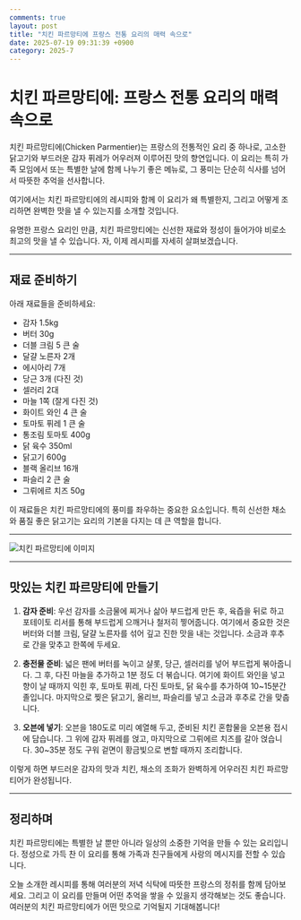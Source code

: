 ```yaml
---
comments: true
layout: post
title: "치킨 파르망티에 프랑스 전통 요리의 매력 속으로"
date: 2025-07-19 09:31:39 +0900
category: 2025-7
---
```


# 치킨 파르망티에: 프랑스 전통 요리의 매력 속으로

치킨 파르망티에(Chicken Parmentier)는 프랑스의 전통적인 요리 중 하나로, 고소한 닭고기와 부드러운 감자 퓌레가 어우러져 이루어진 맛의 향연입니다. 이 요리는 특히 가족 모임에서 또는 특별한 날에 함께 나누기 좋은 메뉴로, 그 풍미는 단순히 식사를 넘어서 따뜻한 추억을 선사합니다. 

여기에서는 치킨 파르망티에의 레시피와 함께 이 요리가 왜 특별한지, 그리고 어떻게 조리하면 완벽한 맛을 낼 수 있는지를 소개할 것입니다.

유명한 프랑스 요리인 만큼, 치킨 파르망티에는 신선한 재료와 정성이 들어가야 비로소 최고의 맛을 낼 수 있습니다. 자, 이제 레시피를 자세히 살펴보겠습니다.

---

## 재료 준비하기

아래 재료들을 준비하세요:

- 감자 1.5kg
- 버터 30g
- 더블 크림 5 큰 술
- 달걀 노른자 2개
- 에시아리 7개
- 당근 3개 (다진 것)
- 셀러리 2대
- 마늘 1쪽 (잘게 다진 것)
- 화이트 와인 4 큰 술
- 토마토 퓌레 1 큰 술
- 통조림 토마토 400g
- 닭 육수 350ml
- 닭고기 600g
- 블랙 올리브 16개
- 파슬리 2 큰 술
- 그뤼에르 치즈 50g

이 재료들은 치킨 파르망티에의 풍미를 좌우하는 중요한 요소입니다. 특히 신선한 채소와 품질 좋은 닭고기는 요리의 기본을 다지는 데 큰 역할을 합니다.

---

![치킨 파르망티에 이미지](https://www.themealdb.com/images/media/meals/uwvxpv1511557015.jpg)

---

## 맛있는 치킨 파르망티에 만들기

1. **감자 준비**: 우선 감자를 소금물에 찌거나 삶아 부드럽게 만든 후, 육즙을 뒤로 하고 포테이토 리서를 통해 부드럽게 으깨거나 철저히 찧어줍니다. 여기에서 중요한 것은 버터와 더블 크림, 달걀 노른자를 섞어 깊고 진한 맛을 내는 것입니다. 소금과 후추로 간을 맞추고 한쪽에 두세요.

2. **충전물 준비**: 넓은 팬에 버터를 녹이고 샬롯, 당근, 셀러리를 넣어 부드럽게 볶아줍니다. 그 후, 다진 마늘을 추가하고 1분 정도 더 볶습니다. 여기에 화이트 와인을 넣고 향이 날 때까지 익힌 후, 토마토 퓌레, 다진 토마토, 닭 육수를 추가하여 10~15분간 졸입니다. 마지막으로 찢은 닭고기, 올리브, 파슬리를 넣고 소금과 후추로 간을 맞춥니다.

3. **오븐에 넣기**: 오븐을 180도로 미리 예열해 두고, 준비된 치킨 혼합물을 오븐용 접시에 담습니다. 그 위에 감자 퓌레를 얹고, 마지막으로 그뤼에르 치즈를 갈아 얹습니다. 30~35분 정도 구워 겉면이 황금빛으로 변할 때까지 조리합니다.

이렇게 하면 부드러운 감자의 맛과 치킨, 채소의 조화가 완벽하게 어우러진 치킨 파르망티어가 완성됩니다.

---

## 정리하며  

치킨 파르망티에는 특별한 날 뿐만 아니라 일상의 소중한 기억을 만들 수 있는 요리입니다. 정성으로 가득 찬 이 요리를 통해 가족과 친구들에게 사랑의 메시지를 전할 수 있습니다. 

오늘 소개한 레시피를 통해 여러분의 저녁 식탁에 따뜻한 프랑스의 정취를 함께 담아보세요. 그리고 이 요리를 만들며 어떤 추억을 쌓을 수 있을지 생각해보는 것도 좋습니다. 여러분의 치킨 파르망티에가 어떤 맛으로 기억될지 기대해봅니다!